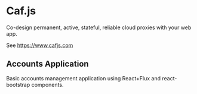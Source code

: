 # Caf.js

Co-design permanent, active, stateful, reliable cloud proxies with your web app.

See https://www.cafjs.com

## Accounts Application

Basic accounts management application using React+Flux and react-bootstrap components.
